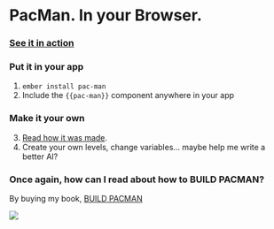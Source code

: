 # PacMan.  In your Browser.

### [See it in action](https://www.emberscreencasts.com/pacman)

### Put it in your app

1. `ember install pac-man`
2. Include the `{{pac-man}}` component anywhere in your app

### Make it your own

3. [Read how it was made](https://leanpub.com/buildpacman).
4. Create your own levels, change variables... maybe help me write a better AI?

### Once again, how can I read about how to BUILD PACMAN?

By buying my book, [BUILD PACMAN](https://leanpub.com/buildpacman)

[![](https://s3.amazonaws.com/titlepages.leanpub.com/buildpacman/hero?1457936060)](https://leanpub.com/buildpacman)
